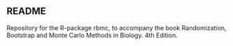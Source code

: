 ## README

Repository for the R-package rbmc, to accompany the book Randomization, Bootstrap and Monte Carlo Methods in Biology. 4th Edition.

